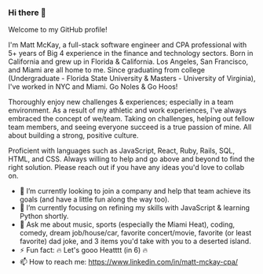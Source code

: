 ### Hi there 👋

Welcome to my GitHub profile! 

I'm Matt McKay, a full-stack software engineer and CPA professional with 5+ years of Big 4 experience in the finance and technology sectors. Born in California and grew up in Florida & California. Los Angeles, San Francisco, and Miami are all home to me.  Since graduating from college (Undergraduate - Florida State University & Masters - University of Virginia), I've worked in NYC and Miami. Go Noles & Go Hoos! 

Thoroughly enjoy new challenges & experiences; especially in a team environment. As a result of my athletic and work experiences, I've always embraced the concept of we/team. Taking on challenges, helping out fellow team members, and seeing everyone succeed is a true passion of mine. All about building a strong, positive culture.  

Proficient with languages such as JavaScript, React, Ruby, Rails, SQL, HTML, and CSS. Always willing to help and go above and beyond to find the right solution. Please reach out if you have any ideas you'd love to collab on. 

- 🔭 I’m currently looking to join a company and help that team achieve its goals (and have a little fun along the way too). 
- 🌱 I’m currently focusing on refining my skills with JavaScript & learning Python shortly.  
- 💬 Ask me about music, sports (especially the Miami Heat), coding, comedy, dream job/house/car, favorite concert/movie, favorite (or least favorite) dad joke, and 3 items you'd take with you to a deserted island.      
- ⚡ Fun fact: 🔥 Let's gooo Heatttt (in 6) 🔥 
- 📫 How to reach me: https://www.linkedin.com/in/matt-mckay-cpa/

<!--
**mckaymatt3/mckaymatt3** is a ✨ _special_ ✨ repository because its `README.md` (this file) appears on your GitHub profile.

Here are some ideas to get you started:

- 🔭 I’m currently working on ...
- 🌱 I’m currently learning ...
- 👯 I’m looking to collaborate on ...
- 🤔 I’m looking for help with ...

- 📫 How to reach me: ...
- 😄 Pronouns: ...
- ⚡ Fun fact: ...

![Visitor Count](https://profile-counter.glitch.me/mckaymatt3/count.svg)

-->
